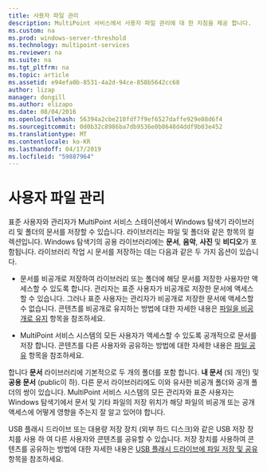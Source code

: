 ```yaml
---
title: 사용자 파일 관리
description: MultiPoint 서비스에서 사용자 파일 관리에 대 한 지침을 제공 합니다.
ms.custom: na
ms.prod: windows-server-threshold
ms.technology: multipoint-services
ms.reviewer: na
ms.suite: na
ms.tgt_pltfrm: na
ms.topic: article
ms.assetid: e94efa0b-8531-4a2d-94ce-858b5642cc68
author: lizap
manager: dongill
ms.author: elizapo
ms.date: 08/04/2016
ms.openlocfilehash: 56394a2cbe210fdf7f9ef6527daffe929e08d6f4
ms.sourcegitcommit: 0d0b32c8986ba7db9536e0b8648d4ddf9b03e452
ms.translationtype: MT
ms.contentlocale: ko-KR
ms.lasthandoff: 04/17/2019
ms.locfileid: "59887964"
---
```

# <a name="manage-user-files"></a>사용자 파일 관리
표준 사용자와 관리자가 MultiPoint 서비스 스테이션에서 Windows 탐색기 라이브러리 및 폴더의 문서를 저장할 수 있습니다. 라이브러리는 파일 및 폴더와 같은 항목의 컬렉션입니다. Windows 탐색기의 공용 라이브러리에는 **문서**, **음악**, **사진** 및 **비디오**가 포함됩니다. 라이브러리 작업 시 문서를 저장하는 데는 다음과 같은 두 가지 옵션이 있습니다.  
  
-   문서를 비공개로 저장하여 라이브러리 또는 폴더에 해당 문서를 저장한 사용자만 액세스할 수 있도록 합니다. 관리자는 표준 사용자가 비공개로 저장한 문서에 액세스할 수 있습니다. 그러나 표준 사용자는 관리자가 비공개로 저장한 문서에 액세스할 수 없습니다. 콘텐츠를 비공개로 유지하는 방법에 대한 자세한 내용은 [파일을 비공개로 유지](Keep-Files-Private.md) 항목을 참조하세요.  
  
-   MultiPoint 서비스 시스템의 모든 사용자가 액세스할 수 있도록 공개적으로 문서를 저장 합니다. 콘텐츠를 다른 사용자와 공유하는 방법에 대한 자세한 내용은 [파일 공유](Share-Files.md) 항목을 참조하세요.  
  
합니다 **문서** 라이브러리에 기본적으로 두 개의 폴더를 포함 합니다. **내 문서** (되 개인) 및 **공용 문서** (public이 하). 다른 문서 라이브러리에도 이와 유사한 비공개 폴더와 공개 폴더의 쌍이 있습니다. MultiPoint 서비스 시스템의 모든 관리자와 표준 사용자는 Windows 탐색기에서 문서 및 기타 파일의 저장 위치가 해당 파일의 비공개 또는 공개 액세스에 어떻게 영향을 주는지 잘 알고 있어야 합니다.  
  
USB 플래시 드라이브 또는 대용량 저장 장치 (외부 하드 디스크)와 같은 USB 저장 장치를 사용 하 여 다른 사용자와 콘텐츠를 공유할 수 있습니다. 저장 장치를 사용하여 콘텐츠를 공유하는 방법에 대한 자세한 내용은 [USB 플래시 드라이브에 파일 저장 및 공유](Save-and-Share-Files-on-a-USB-Flash-Drive.md) 항목을 참조하세요. 